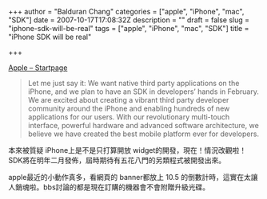 +++
author = "Balduran Chang"
categories = ["apple", "iPhone", "mac", "SDK"]
date = 2007-10-17T17:08:32Z
description = ""
draft = false
slug = "iphone-sdk-will-be-real"
tags = ["apple", "iPhone", "mac", "SDK"]
title = "iPhone SDK will be real"

+++


[Apple – Startpage](http://www.apple.com/startpage/ "Apple - Start")

> Let me just say it: We want native third party applications on the iPhone, and we plan to have an SDK in developers’ hands in February. We are excited about creating a vibrant third party developer community around the iPhone and enabling hundreds of new applications for our users. With our revolutionary multi-touch interface, powerful hardware and advanced software architecture, we believe we have created the best mobile platform ever for developers.

本來被質疑 iPhone上是不是只打算開放 widget的開發，現在！情況改觀啦！SDK將在明年二月發佈，屆時期待有五花八門的另類程式被開發出來。

apple最近的小動作真多，看網頁的 banner都放上 10.5 的倒數計時，這實在太讓人銷魂啦。bbs討論的都是現在訂購的機器會不會附贈升級光碟。

